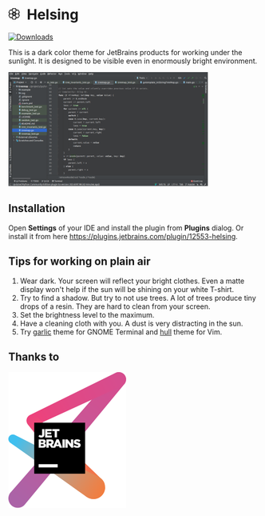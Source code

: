 
<img src="resources/META-INF/pluginIcon.svg" height="23">&ensp;Helsing
======================================================================

[![Downloads](https://img.shields.io/jetbrains/plugin/d/12553-helsing)](https://plugins.jetbrains.com/plugin/12553-helsing)

This is a dark color theme for JetBrains products for working under the sunlight.
It is designed to be visible even in enormously bright environment.

<img src="images/screenshot.png" width="400">

Installation
------------

Open __Settings__ of your IDE and install the plugin from __Plugins__ dialog.
Or install it from here https://plugins.jetbrains.com/plugin/12553-helsing.

Tips for working on plain air
-----------------------------

1. Wear dark.
   Your screen will reflect your bright clothes.
   Even a matte display won't help if the sun will be shining on your white T-shirt.
2. Try to find a shadow.
   But try to not use trees.
   A lot of trees produce tiny drops of a resin.
   They are hard to clean from your screen.
3. Set the brightness level to the maximum.
4. Have a cleaning cloth with you. A dust is very distracting in the sun.
5. Try [garlic](https://github.com/igrmk/garlic) theme for GNOME Terminal and [hull](https://github.com/igrmk/kull-vim) theme for Vim.

Thanks to
---------

[![JetBrains](images/jetbrains.svg)](https://www.jetbrains.com/?from=helsing)
